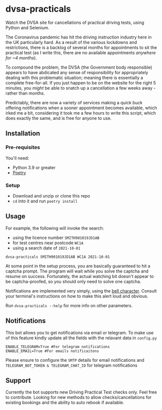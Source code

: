 # dvsa-practicals

Watch the DVSA site for cancellations of practical driving tests, using Python and Selenium.

The Coronavirus pandemic has hit the driving instruction industry here in the UK particularly hard. As a result of
the various lockdowns and restrictions, there is a backlog of several months for appointments to sit the practical test
(as I write this, there are no available appointments _anywhere for ~4 months_).

To compound the problem, the DVSA (the Government body responsible) appears to have abdicated any sense of
responsibility for appropriately dealing with this problematic situation; meaning there is essentially a complete
free-for-all. If you just happen to be on the website for the right 5 minutes, you _might_ be able to snatch up a
cancellation a few weeks away - rather than months.

Predictably, there are now a variety of services making a quick buck offering notifications when a sooner appointment
becomes available, which irked me a bit, considering it took me a few hours to write this script, which does exactly
the same, and is free for anyone to use.

## Installation

### Pre-requisites

You'll need:

- Python 3.9 or greater
- [Poetry](https://python-poetry.org)

### Setup

- Download and unzip or clone this repo
- `cd` into it and run `poetry install`
  
## Usage

For example, the following will invoke the search:
- using the licence number `SMITH901019JD1AB`
- for test centres near postcode `WC1A`
- using a search date of `2021-10-01`

```shell
dvsa-practicals SMITH901019JD1AB WC1A 2021-10-01
```

At some point in the setup process, you are basically guaranteed to hit a captcha prompt. The program will wait while
you solve the captcha and resume on success. Fortunately, the actual watching bit doesn't appear to be captcha-proofed,
so you should only need to solve one captcha. 

Notifications are implemented very simply, using the [bell character](https://en.wikipedia.org/wiki/Bell_character).
Consult your terminal's instructions on how to make this alert loud and obvious.

Run `dvsa-practicals --help` for more info on other parameters.

## Notifications

This bot allows you to get notifications via email or telegram.
To make use of this feature kindly update all the fields with the relavant data in ```config.py```

```
ENABLE_TELEGRAM=True #For telegram notifications
ENABLE_EMAIL=True #For emails notificaitons
```
Please ensure to configure the ```SMTP``` details for email notifications and ```TELEGRAM_BOT_TOKEN & TELEGRAM_CHAT_ID``` for telegram notifications



## Support

Currently the bot supports new Driving Practical Test checks only. Feel free to contribute.
Looking for new methods to allow checks/cancellations for existing bookings and the ability to auto rebook if available.